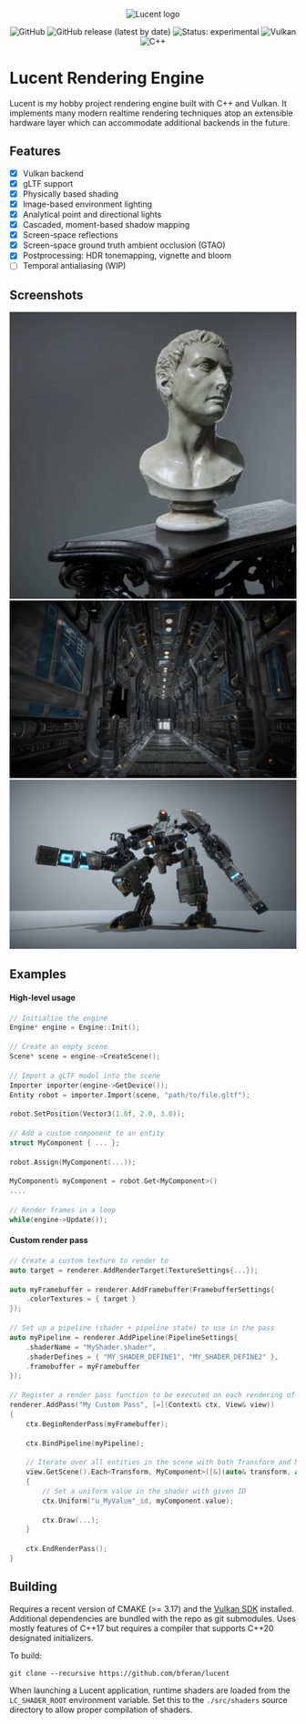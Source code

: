 <p align="center">
<img width="400" src="https://user-images.githubusercontent.com/25774113/140318368-10ecdd0a-0ea6-4a96-b3b5-aa7a540c84b5.png" alt="Lucent logo">
</p>

<p align="center">
<img alt="GitHub" src="https://img.shields.io/github/license/bferan/lucent">
<img alt="GitHub release (latest by date)" src="https://img.shields.io/github/v/release/bferan/lucent?display_name=tag">
<img alt="Status: experimental" src="https://img.shields.io/badge/status-experimental-orange">
<img alt="Vulkan" src="https://img.shields.io/badge/-Vulkan-red?logo=Vulkan&logoColor=white">
<img alt="C++" src="https://img.shields.io/badge/-C++-blue?logo=cplusplus&logoColor=white">
</p>

# Lucent Rendering Engine

Lucent is my hobby project rendering engine built with C++ and Vulkan. It implements many modern realtime rendering
techniques atop an extensible hardware layer which can accommodate additional backends in the future.

## Features

- [x] Vulkan backend
- [x] gLTF support
- [x] Physically based shading
- [x] Image-based environment lighting
- [x] Analytical point and directional lights
- [x] Cascaded, moment-based shadow mapping
- [x] Screen-space reflections
- [x] Screen-space ground truth ambient occlusion (GTAO)
- [x] Postprocessing: HDR tonemapping, vignette and bloom
- [ ] Temporal antialiasing (WIP)

## Screenshots

![Bust](https://raw.githubusercontent.com/bferan/bferan.github.io/master/assets/img/LucentBustThumb.png)
![Hall](https://raw.githubusercontent.com/bferan/bferan.github.io/master/assets/img/LucentCorridorThumb.png)
![Robot](https://raw.githubusercontent.com/bferan/bferan.github.io/master/assets/img/LucentRobotThumb.png)

## Examples

#### High-level usage

```c++
// Initialize the engine
Engine* engine = Engine::Init();

// Create an empty scene
Scene* scene = engine->CreateScene();

// Import a gLTF model into the scene
Importer importer(engine->GetDevice());
Entity robot = importer.Import(scene, "path/to/file.gltf");

robot.SetPosition(Vector3(1.0f, 2.0, 3.0));

// Add a custom component to an entity
struct MyComponent { ... };

robot.Assign(MyComponent(...));

MyComponent& myComponent = robot.Get<MyComponent>()
....

// Render frames in a loop
while(engine->Update());
```

#### Custom render pass
```c++
// Create a custom texture to render to
auto target = renderer.AddRenderTarget(TextureSettings{...});

auto myFramebuffer = renderer.AddFramebuffer(FramebufferSettings{ 
    .colorTextures = { target }
});

// Set up a pipeline (shader + pipeline state) to use in the pass
auto myPipeline = renderer.AddPipeline(PipelineSettings{ 
    .shaderName = "MyShader.shader",
    .shaderDefines = { "MY_SHADER_DEFINE1", "MY_SHADER_DEFINE2" },
    .framebuffer = myFramebuffer
});

// Register a render pass function to be executed on each rendering of the scene 
renderer.AddPass("My Custom Pass", [=](Context& ctx, View& view))
{
    ctx.BeginRenderPass(myFramebuffer);

    ctx.BindPipeline(myPipeline);
    
    // Iterate over all entities in the scene with both Transform and MyComponent
    view.GetScene().Each<Transform, MyComponent>([&](auto& transform, auto& myComponent))
    {
        // Set a uniform value in the shader with given ID
        ctx.Uniform("u_MyValue"_id, myComponent.value);
        
        ctx.Draw(...);
    }
    
    ctx.EndRenderPass();
}
```

## Building

Requires a recent version of CMAKE (>= 3.17) and the [Vulkan SDK](https://www.lunarg.com/vulkan-sdk/) installed.
Additional dependencies are bundled with the repo as git submodules. Uses mostly features of C++17 but requires a 
compiler that supports C++20 designated initializers.

To build:

```shell
git clone --recursive https://github.com/bferan/lucent
```

When launching a Lucent application, runtime shaders are loaded from the `LC_SHADER_ROOT` environment variable. Set this
to the `./src/shaders` source directory to allow proper compilation of shaders.


